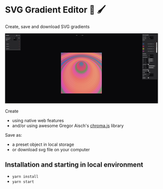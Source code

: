 # SVG Gradient Editor 🌈 🖌

Create, save and download SVG gradients

![screen](./demo/screenshot_v2.png)

Create

- using native web features
- and/or using awesome Gregor Aisch's [chroma.js](https://github.com/gka/chroma.js) library

Save as:

- a preset object in local storage
- or download svg file on your computer

## Installation and starting in local environment

- `yarn install`
- `yarn start`
